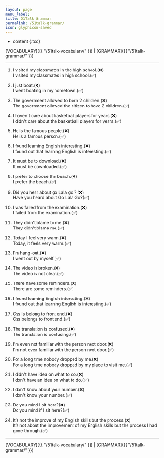 ```yaml
---
layout: page
menu_label:
title: 51Talk Grammar
permalink: /51talk-grammar/
icon: glyphicon-saved
---
```



* content
{:toc}

[VOCABULARY]({{ "/51talk-vocabulary/" }}) \|
[GRAMMAR]({{ "/51talk-grammar/" }})

---

1. I visited my classmates in the high school.(❌)  
I visited my classmates in high school.(✅)

2. I just boat.(❌)  
I went boating in my hometown.(✅)

3. The government allowed to born 2 children.(❌)  
The government allowed the citizen to have 2 children.(✅)

4. I haven't care about basketball players for years.(❌)   
I didn't care about the basketball players for years.(✅)

5. He is the famous people.(❌)    
He is a famous person.(✅)

6. I found learning English interesting.(❌)  
I found out that learning English is interesting.(✅)

7. It must be to download.(❌)  
It must be downloaded.(✅)

8. I prefer to choose the beach.(❌)  
I prefer the beach.(✅)

9. Did you hear about go Lala go？(❌)  
Have you heard about Go Lala Go?(✅)

10.  I was failed from the examination.(❌)  
I failed from the examination.(✅)

11. They didn't blame to me.(❌)  
They didn't blame me.(✅)

12. Today I feel very warm.(❌)  
Today, it feels very warm.(✅)

13. I'm hang-out.(❌)  
I went out by myself.(✅)

14. The video is broken.(❌)  
The video is not clear.(✅)

15. There have some reminders.(❌)  
There are some reminders.(✅)

16. I found learning English interesting.(❌)  
I found out that learning English is interesting.(✅)

17. Css is belong to front end.(❌)  
Css belongs to front end.(✅)

18. The translation is confused.(❌)  
The translation is confusing.(✅)

19. I'm even not familiar with the person next door.(❌)  
I'm not even familiar with the person next door.(✅)

20. For a long time nobody dropped by me.(❌)  
For a long time nobody dropped by my place to visit me.(✅)

21. I didn't have idea on what to do.(❌)  
I don't have an idea on what to do.(✅)

22. I don't know about your number.(❌)  
I don't know your number.(✅)

23. Do you mind I sit here?(❌)  
Do you mind if I sit here?(✅)

24. It‘s not the improve of my English skills but the process.(❌)  
It’s not about the improvement of my English skills but the process I had gone through.(✅)




---

[VOCABULARY]({{ "/51talk-vocabulary/" }}) \|
[GRAMMAR]({{ "/51talk-grammar/" }})
